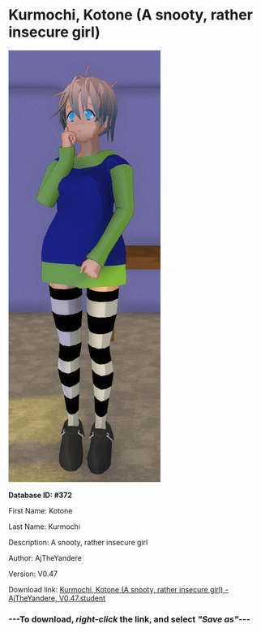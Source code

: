 # Kurmochi, Kotone (A snooty, rather insecure girl)

<img src="https://raw.githubusercontent.com/Arbiter1223/Daigaku-Gurashi-Custom-Students/master/Students/Files/Kurmochi%2C%20Kotone%20(A%20snooty%2C%20rather%20insecure%20girl).png" title="Kurmochi, Kotone (A snooty, rather insecure girl) - AjTheYandere, V0.47">

**Database ID: #372**

First Name: Kotone

Last Name: Kurmochi

Description: A snooty, rather insecure girl

Author: AjTheYandere

Version: V0.47

Download link: <a href="https://raw.githubusercontent.com/Arbiter1223/Daigaku-Gurashi-Custom-Students/master/Students/Files/Kurmochi%2C%20Kotone%20(A%20snooty%2C%20rather%20insecure%20girl)%20-%20AjTheYandere%2C%20V0.47.student">Kurmochi, Kotone (A snooty, rather insecure girl) - AjTheYandere, V0.47.student</a>

### ---**To download, _right-click_ the link, and select _"Save as"_**---

